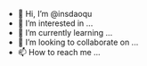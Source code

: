 - 👋 Hi, I’m @insdaoqu
- 👀 I’m interested in ...
- 🌱 I’m currently learning ...
- 💞️ I’m looking to collaborate on ...
- 📫 How to reach me ...

<!---
insdaoqu/insdaoqu is a ✨ special ✨ repository because its `README.md` (this file) appears on your GitHub profile.
You can click the Preview link to take a look at your changes.
--->
